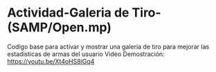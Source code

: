 # Actividad-Galeria de Tiro-(SAMP/Open.mp)
Codigo base para activar y mostrar una galeria de tiro para mejorar las estadisticas de armas del usuario
Video Demostración: https://youtu.be/Xt4oHS8iGq4
